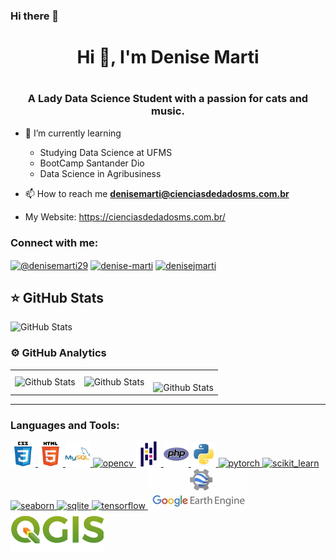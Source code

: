 ### Hi there 👋

# <h1 align="center">Hi 👋, I'm Denise Marti</h1>
# <h3 align="center">A Lady Data Science Student with a passion for cats and music.</h3>

- 🌱 I’m currently learning 
     - Studying Data Science at UFMS
     - BootCamp Santander Dio
     - Data Science in Agribusiness

- 📫 How to reach me **denisemarti@cienciasdedadosms.com.br**
- My Website: https://cienciasdedadosms.com.br/

<h3 align="left">Connect with me:</h3>
<p align="left">
<a href="https://twitter.com/@denisemarti29" target="blank"><img align="center" src="https://raw.githubusercontent.com/rahuldkjain/github-profile-readme-generator/master/src/images/icons/Social/twitter.svg" alt="@denisemarti29" height="30" width="40" /></a>
<a href="https://linkedin.com/in/denise-marti" target="blank"><img align="center" src="https://raw.githubusercontent.com/rahuldkjain/github-profile-readme-generator/master/src/images/icons/Social/linked-in-alt.svg" alt="denise-marti" height="30" width="40" /></a>
<a href="https://fb.com/denisejmarti" target="blank"><img align="center" src="https://raw.githubusercontent.com/rahuldkjain/github-profile-readme-generator/master/src/images/icons/Social/facebook.svg" alt="denisejmarti" height="30" width="40" /></a>
</p>

## ⭐ GitHub Stats

![GitHub Stats](https://github-readme-stats.vercel.app/api?username=iuricode&show_icons=true)

### ⚙️ GitHub Analytics

<table>
  <tr>
    <td>
      <img
        align="left"
        src="https://github-readme-stats.vercel.app/api?username=djeannie29&theme=dark&hide_border=false&include_all_commits=true"
        alt="Github Stats"
      />
    </td>
    <td>
      <img
        align="left"
        src="https://github-readme-stats.vercel.app/api/top-langs/?username=iuricode&theme=dark&hide_border=false&include_all_commits=true&count_private=true&layout=compact"
        alt="Github Stats"
      />
    </td>
    <td>
      <br />
      <img
        align="left"
        src="https://github-readme-streak-stats.herokuapp.com/?user=djeannie29&theme=dark&hide_border=false"
        alt="Github Stats"
      />
    </td>
  </tr>
</table>

--- 

<p></p>
<h3 align="left">Languages and Tools:</h3>
<p align="left">
<a href="https://www.w3schools.com/css/" target="_blank"> <img src="https://raw.githubusercontent.com/devicons/devicon/master/icons/css3/css3-original-wordmark.svg" alt="css3" width="40" height="40"/> </a>
<a href="https://www.w3.org/html/" target="_blank"> <img src="https://raw.githubusercontent.com/devicons/devicon/master/icons/html5/html5-original-wordmark.svg" alt="html5" width="40" height="40"/> </a>
<a href="https://www.mysql.com/" target="_blank"> <img src="https://raw.githubusercontent.com/devicons/devicon/master/icons/mysql/mysql-original-wordmark.svg" alt="mysql" width="40" height="40"/> </a>
<a href="https://opencv.org/" target="_blank"> <img src="https://www.vectorlogo.zone/logos/opencv/opencv-icon.svg" alt="opencv" width="40" height="40"/> </a>
<a href="https://pandas.pydata.org/" target="_blank"> <img src="https://raw.githubusercontent.com/devicons/devicon/2ae2a900d2f041da66e950e4d48052658d850630/icons/pandas/pandas-original.svg" alt="pandas" width="40" height="40"/> </a>
<a href="https://www.php.net" target="_blank"> <img src="https://raw.githubusercontent.com/devicons/devicon/master/icons/php/php-original.svg" alt="php" width="40" height="40"/> </a>
<a href="https://www.python.org" target="_blank"> <img src="https://raw.githubusercontent.com/devicons/devicon/master/icons/python/python-original.svg" alt="python" width="40" height="40"/> </a>
<a href="https://pytorch.org/" target="_blank"> <img src="https://www.vectorlogo.zone/logos/pytorch/pytorch-icon.svg" alt="pytorch" width="40" height="40"/> </a>
<a href="https://scikit-learn.org/" target="_blank"> <img src="https://upload.wikimedia.org/wikipedia/commons/0/05/Scikit_learn_logo_small.svg" alt="scikit_learn" width="40" height="40"/> </a>
<a href="https://seaborn.pydata.org/" target="_blank"> <img src="https://seaborn.pydata.org/_images/logo-mark-lightbg.svg" alt="seaborn" width="40" height="40"/> </a>
<a href="https://www.sqlite.org/" target="_blank"> <img src="https://www.vectorlogo.zone/logos/sqlite/sqlite-icon.svg" alt="sqlite" width="40" height="40"/> </a>
<a href="https://www.tensorflow.org" target="_blank"> <img src="https://www.vectorlogo.zone/logos/tensorflow/tensorflow-icon.svg" alt="tensorflow" width="40" height="40"/> </a>
<a href="https://earthengine.google.com/" target="_blank"> <img src="https://github.com/djeannie29/djeannie29/blob/main/google_earth_engine.jpeg" alt="Google Earth Engine"/> </a>
<a href="https://qgis.org/en/site/about/index.html/" target="_blank"> <img src="https://github.com/djeannie29/djeannie29/blob/main/qgis.png" alt="QGis"/> </a>
</p>


